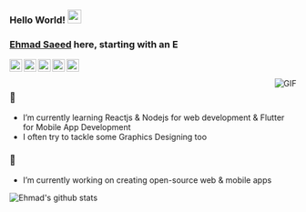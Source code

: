 ### Hello World! <img src="https://user-images.githubusercontent.com/46846821/87522094-a135a000-c69e-11ea-899d-e8093968ef3b.gif" width="24px"> 

### [Ehmad Saeed](https://ehmadsaeed.me/) here, starting with an **E**

<a href="mailto:justehmadsaeed@gmail.com">
  <img align="left" alt="justehmadsaeed@gmail.com | Email" width="22px" src="https://cdn.jsdelivr.net/npm/simple-icons@v3/icons/gmail.svg" />
</a>

<a href="https://www.facebook.com/justEhmadSaeed">
  <img align="left" alt="@justEhmad Saeed | Twitter" width="22px" src="https://cdn.jsdelivr.net/npm/simple-icons@v3/icons/facebook.svg" />
  </a>

<a href="https://twitter.com/justEhmadSaeed">
  <img align="left" alt="@justEhmad Saeed | Twitter" width="22px" src="https://cdn.jsdelivr.net/npm/simple-icons@v3/icons/twitter.svg" />
  </a>

<a href="https://www.instagram.com/justEhmadSaeed">
    <img align="left" alt="@justEhmadSaeed | Instagram" width="22px" src="https://cdn.jsdelivr.net/npm/simple-icons@v3/icons/instagram.svg" />
  </a>

<a href="https://www.linkedin.com/in/justehmadsaeed/">
    <img align="left" alt="EhmadSaeed | LinkdeIN" width="22px" src="https://cdn.jsdelivr.net/npm/simple-icons@v3/icons/linkedin.svg" />
  </a>

<br/>
<br/>

<img align="right" alt="GIF" src="https://media.giphy.com/media/836HiJc7pgzy8iNXCn/giphy.gif" />

### 🌱

- I’m currently learning Reactjs & Nodejs for web development & Flutter for Mobile App Development
- I often try to tackle some Graphics Designing too

### 🔭

- I’m currently working on creating open-source web & mobile apps

![Ehmad's github stats](https://github-readme-stats.vercel.app/api?username=justEhmadSaeed&show_icons=true&hide_border=true)


<!--

Here are some ideas to get you started:

- 👯 I’m looking to collaborate on ...
- 🤔 I’m looking for help with ...
- 💬 Ask me about
- 😄 Pronouns: ...
- ⚡ Fun fact: ...
-->
